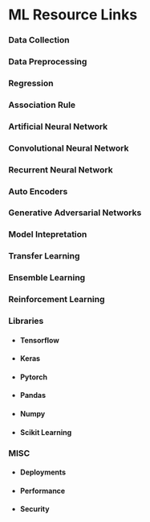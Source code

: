 # ML Resource Links


### Data Collection

### Data Preprocessing

### Regression

### Association Rule

### Artificial Neural Network

### Convolutional Neural Network

### Recurrent Neural Network

### Auto Encoders

### Generative Adversarial Networks

### Model Intepretation

### Transfer Learning

### Ensemble Learning

### Reinforcement Learning

### Libraries

 - #### Tensorflow
   
   
 - #### Keras
         
 - #### Pytorch
             
 - #### Pandas

 - #### Numpy

 - #### Scikit Learning

### MISC

- #### Deployments
- #### Performance
- #### Security

